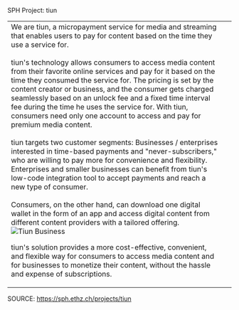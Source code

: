 SPH Project: tiun
<table><tbody><tr><td>We are tiun, a micropayment service for media and streaming that enables users to pay for content based on the time they use a service for.<br/>
<br/>
tiun's technology allows consumers to access media content from their favorite online services and pay for it based on the time they consumed the service for. The pricing is set by the content creator or business, and the consumer gets charged seamlessly based on an unlock fee and a fixed time interval fee during the time he uses the service for. With tiun, consumers need only one account to access and pay for premium media content.<br/>
<br/>
tiun targets two customer segments: Businesses / enterprises interested in time-based payments and "never-subscribers," who are willing to pay more for convenience and flexibility. Enterprises and smaller businesses can benefit from tiun's low-code integration tool to accept payments and reach a new type of consumer.<br/>
<br/>
Consumers, on the other hand, can download one digital wallet in the form of an app and access digital content from different content providers with a tailored offering.
<img alt="Tiun Business" src="https://sph.ethz.ch/uploads/images/tiun.business_2.jpeg"/>
<p>tiun's solution provides a more cost-effective, convenient, and flexible way for consumers to access media content and for businesses to monetize their content, without the hassle and expense of subscriptions.<br/></p></td><td></td></tr></tbody></table>

  


SOURCE: https://sph.ethz.ch/projects/tiun
